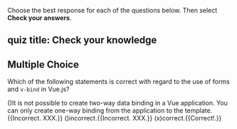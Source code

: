 Choose the best response for each of the questions below. Then select **Check your answers**.

## quiz title: Check your knowledge

## Multiple Choice
Which of the following statements is correct with regard to the use of forms and `v-bind` in Vue.js?

()It is not possible to create two-way data binding in a Vue application. You can only create one-way binding from the application to the template.{{Incorrect. XXX.}}
()incorrect.{{Incorrect. XXX.}}
(x)correct.{{Correct!.}}